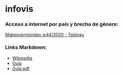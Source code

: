 # infovis

### Acceso a internet por país y brecha de género:
[Makeovermonday w44/2020 - Tableau](https://ferhalvarez.github.io/infovis/w44_tableau.html)

### Links Markdown:
* [Wikipedia](https://es.wikipedia.org/wiki/Markdown)
* [Guía ](https://guides.github.com/features/mastering-markdown/)
* [Guía pdf](https://guides.github.com/pdfs/markdown-cheatsheet-online.pdf)
